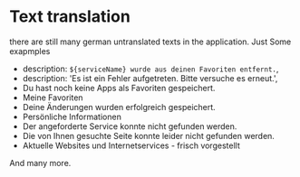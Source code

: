 # Text translation

there are still many german untranslated texts in the application. Just Some exapmples

* description: `${serviceName} wurde aus deinen Favoriten entfernt.`,
* description: 'Es ist ein Fehler aufgetreten. Bitte versuche es erneut.',
* Du hast noch keine Apps als Favoriten gespeichert. 
* Meine Favoriten
* Deine Änderungen wurden erfolgreich gespeichert.
* Persönliche Informationen
* Der angeforderte Service konnte nicht gefunden werden.
* Die von Ihnen gesuchte Seite konnte leider nicht gefunden werden.
* Aktuelle Websites und Internetservices - frisch vorgestellt

And many more. 